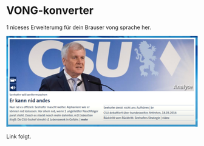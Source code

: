 # VONG-konverter
1 niceses Erweiterumg für dein Brauser vong sprache her.

<img src="VONG.png"/>

Link folgt.

